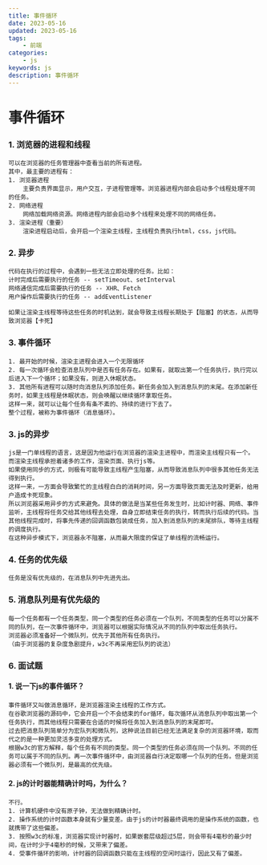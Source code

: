 ```yaml
---
title: 事件循环
date: 2023-05-16
updated: 2023-05-16
tags: 
    - 前端
categories: 
    - js
keywords: js
description: 事件循环
---
```

# 事件循环
### 1. 浏览器的进程和线程
    可以在浏览器的任务管理器中查看当前的所有进程。
    其中，最主要的进程有：
    1. 浏览器进程
        主要负责界面显示，用户交互，子进程管理等。浏览器进程内部会启动多个线程处理不同的任务。
    2. 网络进程
        网络加载网络资源。网络进程内部会启动多个线程来处理不同的网络任务。
    3. 渲染进程（重要）
        渲染进程启动后，会开启一个渲染主线程，主线程负责执行html，css，js代码。
### 2. 异步
    代码在执行的过程中，会遇到一些无法立即处理的任务。比如：
    计时完成后需要执行的任务 -- setTimeout、setInterval
    网络通信完成后需要执行的任务 -- XHR、Fetch
    用户操作后需要执行的任务 -- addEventListener

    如果让渲染主线程等待这些任务的时机达到，就会导致主线程长期处于【阻塞】的状态，从而导致浏览器【卡死】

### 3. 事件循环
    1. 最开始的时候，渲染主进程会进入一个无限循环
    2. 每一次循环会检查消息队列中是否有任务存在。如果有，就取出第一个任务执行，执行完以后进入下一个循环；如果没有，则进入休眠状态。
    3. 其他所有进程可以随时向消息队列添加任务。新任务会加入到消息队列的末尾。在添加新任务时，如果主线程是休眠状态，则会唤醒以继续循环拿取任务。
    这样一来，就可以让每个任务有条不紊的、持续的进行下去了。
    整个过程，被称为事件循环（消息循环）。

### 3. js的异步
    js是一门单线程的语言，这是因为他运行在浏览器的渲染主进程中，而渲染主线程只有一个。
    而渲染主线程承担着诸多的工作，渲染页面、执行js等。
    如果使用同步的方式，则极有可能导致主线程产生阻塞，从而导致消息队列中很多其他任务无法得到执行。
    这样一来，一方面会导致繁忙的主线程白白的消耗时间，另一方面导致页面无法及时更新，给用户造成卡死现象。
    所以浏览器采用异步的方式来避免。具体的做法是当某些任务发生时，比如计时器、网络、事件监听，主线程将任务交给其他线程去处理，自身立即结束任务的执行，转而执行后续的代码。当其他线程完成时，将事先传递的回调函数包装成任务，加入到消息队列的末尾排队，等待主线程的调度执行。
    在这种异步模式下，浏览器永不阻塞，从而最大限度的保证了单线程的流畅运行。
### 4. 任务的优先级
    任务是没有优先级的，在消息队列中先进先出。

### 5. 消息队列是有优先级的
    每一个任务都有一个任务类型，同一个类型的任务必须在一个队列，不同类型的任务可以分属不同的队列，在一次事件循环中，浏览器可以根据实际情况从不同的队列中取出任务执行。
    浏览器必须准备好一个微队列，优先于其他所有任务执行。
    （由于浏览器的复杂度急剧提升，w3c不再采用宏队列的说法）

### 6. 面试题

#### 1. 说一下js的事件循环？
    事件循环又叫做消息循环，是浏览器渲染主线程的工作方式。
    在谷歌浏览器的源码中，它会开启一个不会结束的for循环，每次循环从消息队列中取出第一个任务执行，而其他线程只需要在合适的时候将任务加入到消息队列的末尾即可。
    过去把消息队列简单分为宏队列和微队列，这种说法目前已经无法满足复杂的浏览器环境，取而代之的是一种更加灵活多变的处理方式。
    根据w3c的官方解释，每个任务有不同的类型。同一个类型的任务必须在同一个队列。不同的任务可以属于不同的队列。再一次事件循环中，由浏览器自行决定取哪一个队列的任务。但是浏览器必须有一个微队列，是最高的优先级。


#### 2. js的计时器能精确计时吗，为什么？
    不行。
    1. 计算机硬件中没有原子钟，无法做到精确计时。
    2. 操作系统的计时函数本身就有少量变差。由于js的计时器最终调用的是操作系统的函数，也就携带了这些偏差。
    3. 按照w3c的标准，浏览器实现计时器时，如果嵌套层级超过5层，则会带有4毫秒的最少时间，在计时少于4毫秒的时候，又带来了偏差。
    4. 受事件循环的影响，计时器的回调函数只能在主线程的空闲时运行，因此又有了偏差。
